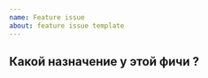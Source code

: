 ```yaml
---
name: Feature issue
about: feature issue template
---
```


## Какой назначение у этой фичи ?

<!-- При добавление этого кнопки, пользователю не надо происходить столько ереси -->
